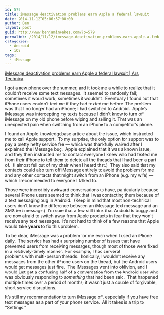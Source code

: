 ```yaml
---
id: 579
title: iMessage deactivation problems earn Apple a federal lawsuit
date: 2014-11-12T05:06:57+00:00
author: Ben
layout: post
guid: http://www.benjaminoakes.com/?p=579
permalink: /2014/11/12/imessage-deactivation-problems-earn-apple-a-federal-lawsuit/
categories:
  - Android
  - iOS
tags:
  - iMessage
---
```

[iMessage deactivation problems earn Apple a federal lawsuit | Ars Technica](http://arstechnica.com/apple/2014/11/imessage-deactivation-problems-earn-apple-a-federal-lawsuit/?comments=1#comment-27947855).

I got a new phone over the summer, and it took me a while to realize that it couldn&#8217;t receive some text messages.  It seemed to randomly fail; sometimes it would work, sometimes it wouldn&#8217;t.  Eventually I found out that iPhone users couldn&#8217;t text me if they had texted me before. The problem was that I no longer had an iPhone; I had switched to Android.  Apple&#8217;s iMessage was intercepting my texts because I didn&#8217;t know to turn off iMessage on my old phone before wiping and selling it. That was an unexpected pain when switching from an iPhone to a competitor&#8217;s phone.

I found an Apple knowledgebase article about the issue, which instructed me to call Apple support.  To my surprise, the only option for support was to pay a pretty hefty service fee &#8212; which was thankfully waived after I explained the iMessage bug.  Apple explained that it was a known issue, and they then instructed me to contact everyone I knew who had texted me from their iPhone to tell them to delete all the threads that I had been a part of.  (I almost fell out of my chair when I heard that.)  They also said that my contacts could also turn off iMessage entirely to avoid the problem for me and any other contacts that might switch from an iPhone (e.g. my wife) &#8212; which I recommended to everyone I talked to.

Those were incredibly awkward conversations to have, particularly because several iPhone users seemed to think that I was contacting them because of a text messaging bug in Android.  (Keep in mind that most non-technical users don&#8217;t know the difference between an iMessage text message and an SMS text message.)  I&#8217;m sure that a few still think that Android is buggy and are now afraid to switch away from Apple products in fear that they won&#8217;t receive any text messages.  It&#8217;s not hard to think of a few reasons that Apple would take **years** to fix this problem.

To be clear, iMessage was a problem for me even when I used an iPhone daily.  The service has had a surprising number of issues that have prevented users from receiving messages, though most of those were fixed in a relatively-timely manner.  For example, I had serveral problems with multi-person threads.  Ironically, I wouldn&#8217;t receive any messages from the other iPhone users on the thread, but the Android users would get messages just fine.  The iMessages went into oblivion, and I would just get a confusing half of a conversation from the Android user who was obviously responding to _something_ that had been said.  That happened multiple times over a period of months; it wasn&#8217;t just a couple of forgivable, short service disruptions.

It&#8217;s still my recommendation to turn iMessage off, especially if you have free text messages as a part of your phone service.  All it takes is a trip to &#8220;Settings.&#8221;